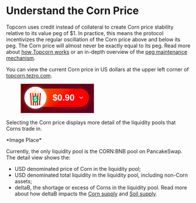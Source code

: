 # Understand the Corn Price

Topcorn uses credit instead of collateral to create Corn price stability relative to its value peg of $1. In practice, this means the protocol incentivizes the regular oscillation of the Corn price above and below its peg. The Corn price will almost never be exactly equal to its peg. Read more about [how Topcorn works](../../introduction/how-topcorn-works.md) or an in-depth overview of the [peg maintenance mechanism](../../peg-maintenance/overview.md).

You can view the current Corn price in US dollars at the upper left corner of [topcorn.tezro.com](https://topcorn.tezro.com).

<figure><img src="../../.gitbook/assets/image (2) (1).png" alt=""><figcaption></figcaption></figure>

Selecting the Corn price displays more detail of the liquidity pools that Corns trade in.

\*Image Place\*

Currently, the only liquidity pool is the CORN:BNB pool on PancakeSwap. The detail view shows the:

* USD denominated price of Corn in the liquidity pool;
* USD denominated total liquidity in the liquidity pool, including non-Corn assets;
* deltaB, the shortage or excess of Corns in the liquidity pool. Read more about how deltaB impacts the [Corn supply](../../peg-maintenance/overview.md#corn-supply) and [Soil supply](../../peg-maintenance/overview.md#soil-supply).
